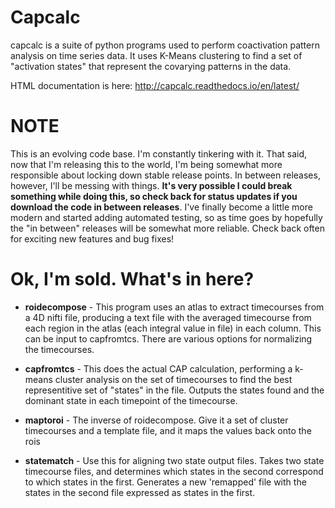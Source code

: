 Capcalc
=======================
capcalc is a suite of python programs used to perform coactivation pattern 
analysis on time series data.  It uses K-Means clustering to find a set of 
"activation states" that represent the covarying patterns in the data.

HTML documentation is here: http://capcalc.readthedocs.io/en/latest/

NOTE
====
This is an evolving code base.  I'm constantly tinkering with it.  That said,
now that I'm releasing this to the world, I'm being somewhat more responsible
about locking down stable release points.  In between releases, however, I'll
be messing with things. **It's very possible
I could break something while doing this, so check back for status updates
if you download the code in between releases**.  I've finally become a little
more modern and started adding
automated testing, so as time goes by hopefully the "in between" releases will
be somewhat more reliable.  Check back often for exciting new features and bug
fixes!

Ok, I'm sold.  What's in here?
=======================
- **roidecompose** - This program uses an atlas to extract timecourses
	from a 4D nifti file, producing a text file with the averaged
        timecourse from each region in the atlas (each integral value in file)
        in each column.  This can be input to capfromtcs.  There are various 
        options for normalizing the timecourses.

- **capfromtcs** - This does the actual CAP calculation, performing a k-means
        cluster analysis on the set of timecourses to find the best representitive
        set of "states" in the file.  Outputs the states found and the dominant
        state in each timepoint of the timecourse.

- **maptoroi** - The inverse of roidecompose.  Give it a set of cluster timecourses
        and a template file, and it maps the values back onto the rois

- **statematch** - Use this for aligning two state output files.  Takes two state
        timecourse files, and determines which states in the second correspond to
        which states in the first.  Generates a new 'remapped' file with the states
        in the second file expressed as states in the first.
